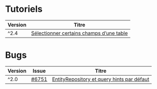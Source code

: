 # Tutoriels

| Version | Titre |
| -- | -- |
| ^2.4 | [Sélectionner certains champs d’une table](partial.html) |

# Bugs

| Version | Issue | Titre |
| -- | -- | -- |
| ^2.0 | [#6751](https://github.com/doctrine/orm/issues/6751) | [EntityRepository et query hints par défaut](entity-repository-query-hint.html) |
